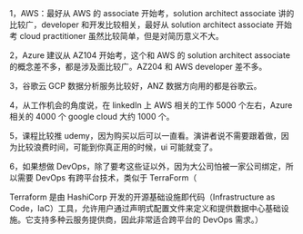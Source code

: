 1，AWS：最好从 AWS 的 associate 开始考，solution architect associate 讲的比较广，developer 和开发比较相关，最好从 solution architect associate 开始考 cloud practitioner 虽然比较简单，但是对简历意义不大。

2，Azure 建议从 AZ104 开始考，这个和 AWS 的 solution architect associate 的概念差不多，都是涉及面比较广。AZ204 和 AWS developer 差不多。

3，谷歌云 GCP 数据分析服务比较好，ANZ 数据方向用的都是谷歌云。

4，从工作机会的角度说，在 linkedIn 上 AWS 相关的工作 5000 个左右，Azure 相关的 4000 个 google cloud 大约 1000 个。

5，课程比较推 udemy，因为购买以后可以一直看。演讲者说不需要跟着做，因为比较浪费时间，可能到你真正用的时候，ui 可能就变了。

6，如果想做 DevOps，除了要考这些证以外，因为大公司怕被一家公司绑定，所以需要 DevOps 有跨平台技术，类似于 TerraForm（

Terraform 是由 HashiCorp 开发的开源基础设施即代码（Infrastructure as Code，IaC）工具，允许用户通过声明式配置文件来定义和提供数据中心基础设施。它支持多种云服务提供商，因此非常适合跨平台的 DevOps 需求。）
